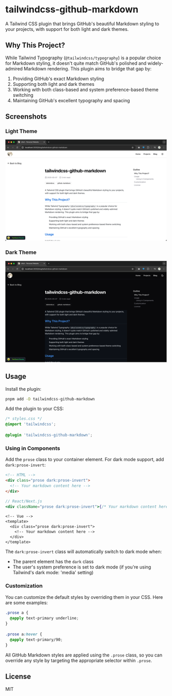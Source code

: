 # tailwindcss-github-markdown

A Tailwind CSS plugin that brings GitHub's beautiful Markdown styling to your projects, with support for both light and dark themes.

## Why This Project?

While Tailwind Typography (`@tailwindcss/typography`) is a popular choice for Markdown styling, it doesn't quite match GitHub's polished and widely-admired Markdown rendering. This plugin aims to bridge that gap by:

1. Providing GitHub's exact Markdown styling
2. Supporting both light and dark themes
3. Working with both class-based and system preference-based theme switching
4. Maintaining GitHub's excellent typography and spacing

## Screenshots

### Light Theme

![Light Theme Screenshot](https://raw.githubusercontent.com/rxliuli/tailwindcss-github-markdown/main/screenshots/light.png)

### Dark Theme

![Dark Theme Screenshot](https://raw.githubusercontent.com/rxliuli/tailwindcss-github-markdown/main/screenshots/dark.png)

## Usage

Install the plugin:

```bash
pnpm add -D tailwindcss-github-markdown
```

Add the plugin to your CSS:

```css
/* styles.css */
@import 'tailwindcss';

@plugin 'tailwindcss-github-markdown';
```

### Using in Components

Add the `prose` class to your container element. For dark mode support, add `dark:prose-invert`:

```html
<!-- HTML -->
<div class="prose dark:prose-invert">
  <!-- Your markdown content here -->
</div>
```

```jsx
// React/Next.js
<div className="prose dark:prose-invert">{/* Your markdown content here */}</div>
```

```vue
<!-- Vue -->
<template>
  <div class="prose dark:prose-invert">
    <!-- Your markdown content here -->
  </div>
</template>
```

The `dark:prose-invert` class will automatically switch to dark mode when:

- The parent element has the `dark` class
- The user's system preference is set to dark mode (if you're using Tailwind's dark mode: 'media' setting)

### Customization

You can customize the default styles by overriding them in your CSS. Here are some examples:

```css
.prose a {
  @apply text-primary underline;
}

.prose a:hover {
  @apply text-primary/90;
}
```

All GitHub Markdown styles are applied using the `.prose` class, so you can override any style by targeting the appropriate selector within `.prose`.

## License

MIT
